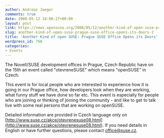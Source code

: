 ```yaml
---
author: Andreas Jaeger
comments: true
date: 2008-05-12 18:00:27+00:00
layout: post
link: https://news.opensuse.org/2008/05/12/another-kind-of-open-suse-prague-suse-office-opens-its-doors-2/
slug: another-kind-of-open-suse-prague-suse-office-opens-its-doors-2
title: 'Another Kind of open SUSE: Prague SUSE Office Opens its Doors'
wordpress_id: 768
categories:
- Events
---
```


The Novell/SUSE development offices in Prague, Czech Republic have on the 15th an event called "otevreneSUSE" which means "openSUSE" in Czech.

This event is for local people who are interested to experience how it is going in our Prague office, how developers look when they are working, what funny stuff we have done so far etc. This event is especially for people who are joining or thinking of joining the community - and like to get to talk live with some real persons that are working on openSUSE.

Detailed information are provided in Czech language only on [http://www.suse.cz/akce/otevrenesuse08.html](http://www.suse.cz/akce/otevrenesuse08.html). If you need details in English or have further questions, please contact [office@suse.cz](mailto:office@suse.cz).
